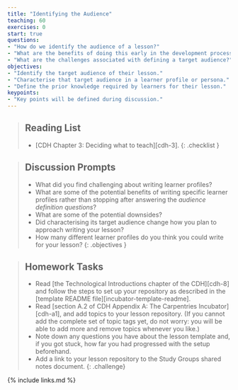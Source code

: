 ```yaml
---
title: "Identifying the Audience"
teaching: 60
exercises: 0
start: true
questions:
- "How do we identify the audience of a lesson?"
- "What are the benefits of doing this early in the development process?"
- "What are the challenges associated with defining a target audience?"
objectives:
- "Identify the target audience of their lesson."
- "Characterise that target audience in a learner profile or persona."
- "Define the prior knowledge required by learners for their lesson."
keypoints:
- "Key points will be defined during discussion."
---
```


> ## Reading List
>
> - [CDH Chapter 3: Deciding what to teach][cdh-3].
{: .checklist }

> ## Discussion Prompts
>
> - What did you find challenging about writing learner profiles?
> - What are some of the potential benefits of writing specific learner profiles
>   rather than stopping after answering the _audience definition questions_?
> - What are some of the potential downsides?
> - Did characterising its target audience change how you plan to
>   approach writing your lesson?
> - How many different learner profiles do you think you could write for your lesson?
{: .objectives }

> ## Homework Tasks
>
> - Read [the Technological Introductions chapter of the CDH][cdh-8]
>   and follow the steps to set up your repository as described in
>   the [template README file][incubator-template-readme].
> - Read [section A.2 of CDH Appendix A: The Carpentries Incubator][cdh-a1],
>   and add topics to your lesson repository.
>   (If you cannot add the complete set of topic tags yet, do not worry:
>   you will be able to add more and remove topics whenever you like.)
> - Note down any questions you have about the lesson template and,
>   if you got stuck, how far you had progressed with the setup beforehand.
> - Add a link to your lesson repository to the Study Groups shared notes document.
{: .challenge}

{% include links.md %}
